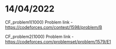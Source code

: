 # 14/04/2022

CF_problem1(1000)
Problem link - https://codeforces.com/contest/1598/problem/B

CF_problem2(1000)
Problem link - https://codeforces.com/problemset/problem/1579/E1